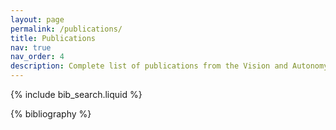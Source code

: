 ```yaml
---
layout: page
permalink: /publications/
title: Publications
nav: true
nav_order: 4
description: Complete list of publications from the Vision and Autonomy Intelligence Lab at UCLA.
---
```


<!-- Bibsearch Feature -->
{% include bib_search.liquid %}

<div class="publications">

{% bibliography %}

</div>